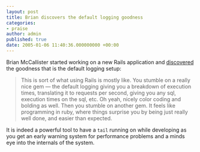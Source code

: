 ```yaml
---
layout: post
title: Brian discovers the default logging goodness
categories:
- praise
author: admin
published: true
date: 2005-01-06 11:40:36.000000000 +00:00
---
```

<p>Brian McCallister started working on a new Rails application and <a href="http://kasparov.skife.org/blog/src/ruby/new-things.html">discovered</a> the goodness that is the default logging setup:</p>
<blockquote>This is sort of what using Rails is mostly like. You stumble on a really nice gem &#8212; the default logging giving you a breakdown of execution times, translating it to requests per second, giving you any sql, execution times on the sql, etc. Oh yeah, nicely color coding and bolding as well. Then you stumble on another gem. It feels like programming in ruby, where things surprise you by being just really well done, and easier than expected.</blockquote>
<p>It is indeed a powerful tool to have a <code>tail</code> running on while developing as you get an early warning system for performance problems and a minds eye into the internals of the system.</p>